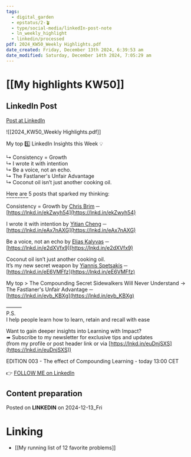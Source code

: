 ```yaml
---
tags:
  - digital_garden
  - epstatus/2-🪴
  - type/social-media/linkedIn-post-note
  - ln_weekly_highlight
  - linkedin/processed
pdf: 2024_KW50_Weekly Highlights.pdf
date_created: Friday, December 13th 2024, 6:39:53 am
date_modified: Saturday, December 14th 2024, 7:05:29 am
---
```

# [[My highlights KW50]]
## LinkedIn Post
[Post at LinkedIn](https://www.linkedin.com/posts/sebastiankamilli_highlights-kw50-in-2024-activity-7273230347306258433-pjvX?utm_source=share&utm_medium=member_desktop)

![[2024_KW50_Weekly Highlights.pdf]]


My top 5️⃣ LinkedIn Insights this Week 💡  
  
↳ Consistency = Growth  
↳ I wrote it with intention  
↳ Be a voice, not an echo.  
↳ The Fastlaner's Unfair Advantage  
↳ Coconut oil isn’t just another cooking oil.  
  
Here are 5 posts that sparked my thinking:  
‾‾‾‾‾‾‾‾  
Consistency = Growth by [Chris Brim](https://www.linkedin.com/in/chrisbrimishere/) ─  
[https://lnkd.in/ekZwyh54](https://lnkd.in/ekZwyh54)  
  
I wrote it with intention by [Yitian Cheng](https://www.linkedin.com/in/yitiancheng/) ─  
[https://lnkd.in/eAx7nAXG](https://lnkd.in/eAx7nAXG)  
  
Be a voice, not an echo by [Elias Kalyvas](https://www.linkedin.com/in/eliaskalyvas/) ─  
[https://lnkd.in/e2dXVfx9](https://lnkd.in/e2dXVfx9)  
  
Coconut oil isn’t just another cooking oil.  
It’s my new secret weapon by [Yiannis Spetsakis](https://www.linkedin.com/in/yiannis-spetsakis/) ─  
[https://lnkd.in/eE6VMFfz](https://lnkd.in/eE6VMFfz)  
  
My top > The Compounding Secret Sidewalkers Will Never Understand → The Fastlaner's Unfair Advantage ─  
[https://lnkd.in/evb_KBXg](https://lnkd.in/evb_KBXg)  
  
———  
P.S.  
I help people learn how to learn, retain and recall with ease  
  
Want to gain deeper insights into Learning with Impact?  
➠ Subscribe to my newsletter for exclusive tips and updates  
(from my profile or post header link or via [https://lnkd.in/euDnjSXS](https://lnkd.in/euDnjSXS))  
  
EDITION 003 - The effect of Compounding Learning - today 13:00 CET


👉 [FOLLOW ME on LinkedIn](https://www.linkedin.com/comm/mynetwork/discovery-see-all?usecase=PEOPLE_FOLLOWS&followMember=sebastiankamilli)

## Content preparation



Posted on **LINKEDIN** on 2024-12-13_Fri
# Linking
+ [[My running list of 12 favorite problems]]